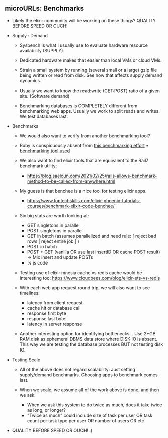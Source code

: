 ## microURLs: Benchmarks

- Likely the elixir community will be working on these things? QUALITY BEFORE SPEED OR OUCH! 

- Supply : Demand

  - Sysbench is what I usually use to evaluate hardware resource availability (SUPPLY).
  - Dedicated hardware makes that easier than local VMs or cloud VMs.
  - Strain a small system by running (several small or a large) gzip file being written or read from disk.  See how that affects supply demand dynamics.

  - Usually we want to know the read:write (GET:POST) ratio of a given site. (Software demand)
  - Benchmarking databases is COMPLETELY different from benchmarking web apps.  Usually we work to split reads and writes.  We test databases last.

- Benchmarks
  - We would also want to verify from another benchmarking tool?
  - Ruby is conspicuously absent from [this benchmarking effort](https://stressgrid.com/blog/benchmarking_go_vs_node_vs_elixir/) • [benchmarking tool used](https://gitlab.com/stressgrid/stressgrid)

  - We also want to find elixir tools that are equivalent to the Rail7 benchmark utility:   
    - https://blog.saeloun.com/2021/02/25/rails-allows-benchmark-method-to-be-called-from-anywhere.html

  - My guess is that benchee is a nice tool for testing elixir apps.
    - https://www.toptechskills.com/elixir-phoenix-tutorials-courses/benchmark-elixir-code-benchee/

  - Six big stats are worth looking at:
    - GET singletons in parallel
    - POST singletons in parallel
    - GET in batch (assumes parallelized and need rule: [ reject bad rows | reject entire job ] )
    - POST in batch
    - POST + GET (vanilla OR use last insertID OR cache POST result) => Mix insert and update POSTs
    - % js code

  - Testing use of elixir mnesia cache vs redis cache would be interesting too:  https://www.cloudbees.com/blog/elixir-ets-vs-redis

  - With each web app request round trip, we will also want to see timelines:
    - latency from client request
    - cache hit or database call
    - response first byte
    - response last byte
    - latency in server response

  - Another interesting option for identifying bottlenecks...  Use 2+GB RAM disk as ephemeral DBMS data store where DISK IO is absent.  This way we are testing the database processes BUT not testing disk IO.

- Testing Scale
  - All of the above does not regard scalability:  Just setting supply/demand benchmarks.  Choosing  apps to benchmark comes last.

  - When we scale, we assume all of the work above is done, and then we ask:
    - When we ask this system to do twice as much, does it take twice as long, or longer?
    - "Twice as much" could include size of task per user OR task count per task type per user OR number of users OR etc

- QUALITY BEFORE SPEED OR OUCH! :)
